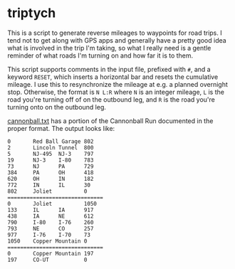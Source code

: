 # triptych
This is a script to generate reverse mileages to waypoints for road trips. I tend not to get along with GPS apps and generally have a pretty good idea what is involved in the trip I'm taking, so what I really need is a gentle reminder of what roads I'm turning on and how far it is to them.

This script supports comments in the input file, prefixed with `#`, and a keyword `RESET`, which inserts a horizontal bar and resets the cumulative mileage. I use this to resynchronize the mileage at e.g. a planned overnight stop. Otherwise, the format is `N L:R` where `N` is an integer mileage, `L` is the road you're turning off of on the outbound leg, and `R` is the road you're turning onto on the outbound leg.

[cannonball.txt](/examples/cannonball.txt) has a portion of the Cannonball Run documented in the proper format. The output looks like:
```
0       Red Ball Garage 802
2       Lincoln Tunnel  800
5       NJ-495  NJ-3    797
19      NJ-3    I-80    783
73      NJ      PA      729
384     PA      OH      418
620     OH      IN      182
772     IN      IL      30
802     Joliet          0
==============================
0       Joliet          1050
133     IL      IA      917
438     IA      NE      612
790     I-80    I-76    260
793     NE      CO      257
977     I-76    I-70    73
1050    Copper Mountain 0
==============================
0       Copper Mountain 197
197     CO-UT           0
```
